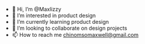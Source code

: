 - 👋 Hi, I’m @Maxlizzy
- 👀 I’m interested in product design 
- 🌱 I’m currently learning product design 
- 💞️ I’m looking to collaborate on design projects 
- 📫 How to reach me chinomsomaxwell@gmail.com 

<!---
Maxlizzy/Maxlizzy is a ✨ special ✨ repository because its `README.md` (this file) appears on your GitHub profile.
You can click the Preview link to take a look at your changes.
--->
